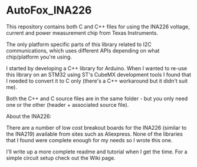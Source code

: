 # AutoFox_INA226
This repository contains both C and C++ files for using the INA226 voltage, current and power measurement chip from Texas Instruments.

The only platform specific parts of this library related to I2C communications, which uses different APIs depending on what chip/platform you're using.

I started by developing a C++ library for Arduino.
When I wanted to re-use this library on an STM32 using ST's CubeMX development tools I found that I needed to convert it to C only (there's a C++ workaround but it didn't suit me).

Both the C++ and C source files are in the same folder - but you only need one or the other (header + associated source file).

About the INA226:

There are a number of low cost breakout boards for the INA226 (similar to the INA219) available from sites such as Aliexpress.  None of the libraries that I found were complete enough for my needs so I wrote this one.

I'll write up a more complete readme and tutorial when I get the time.  For a simple circuit setup check out the Wiki page.
